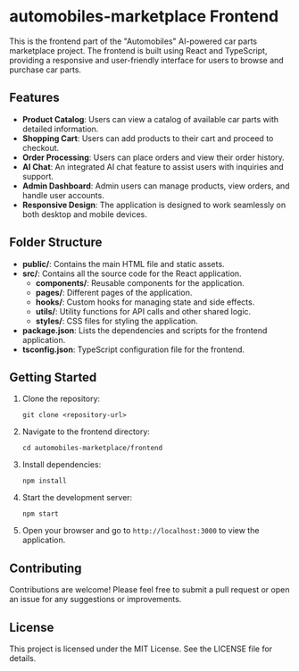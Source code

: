 # automobiles-marketplace Frontend

This is the frontend part of the "Automobiles" AI-powered car parts marketplace project. The frontend is built using React and TypeScript, providing a responsive and user-friendly interface for users to browse and purchase car parts.

## Features

- **Product Catalog**: Users can view a catalog of available car parts with detailed information.
- **Shopping Cart**: Users can add products to their cart and proceed to checkout.
- **Order Processing**: Users can place orders and view their order history.
- **AI Chat**: An integrated AI chat feature to assist users with inquiries and support.
- **Admin Dashboard**: Admin users can manage products, view orders, and handle user accounts.
- **Responsive Design**: The application is designed to work seamlessly on both desktop and mobile devices.

## Folder Structure

- **public/**: Contains the main HTML file and static assets.
- **src/**: Contains all the source code for the React application.
  - **components/**: Reusable components for the application.
  - **pages/**: Different pages of the application.
  - **hooks/**: Custom hooks for managing state and side effects.
  - **utils/**: Utility functions for API calls and other shared logic.
  - **styles/**: CSS files for styling the application.
- **package.json**: Lists the dependencies and scripts for the frontend application.
- **tsconfig.json**: TypeScript configuration file for the frontend.

## Getting Started

1. Clone the repository:
   ```
   git clone <repository-url>
   ```

2. Navigate to the frontend directory:
   ```
   cd automobiles-marketplace/frontend
   ```

3. Install dependencies:
   ```
   npm install
   ```

4. Start the development server:
   ```
   npm start
   ```

5. Open your browser and go to `http://localhost:3000` to view the application.

## Contributing

Contributions are welcome! Please feel free to submit a pull request or open an issue for any suggestions or improvements.

## License

This project is licensed under the MIT License. See the LICENSE file for details.